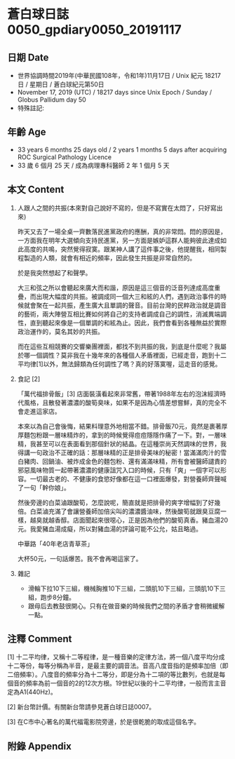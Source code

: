# 蒼白球日誌0050_gpdiary0050_20191117 #

## 日期 Date ##

* 世界協調時間2019年(中華民國108年，令和1年)11月17日 / Unix 紀元 18217 日 / 星期日 / 蒼白球紀元第50日
* November 17, 2019 (UTC) / 18217 days since Unix Epoch / Sunday / Globus Pallidum day 50
* 特殊註記:

## 年齡 Age ##

* 33 years 6 months 25 days old / 2 years 1 months 5 days after acquiring ROC Surgical Pathology Licence
* 33 歲 6 個月 25 天 / 成為病理專科醫師 2 年 1 個月 5 天

## 本文 Content ##

1. 人跟人之間的共振(本來對自己說好不寫的，但是不寫實在太悶了，只好寫出來)

    昨天又去了一場全桌一齊數落民進黨政府的應酬，真的非常悶。悶的原因是，一方面我在明年大選傾向支持民進黨，另一方面是嫉妒這群人能夠彼此達成如此高度的共鳴，突然覺得寂寞。跟某神人講了這件事之後，他提醒我，相同製程製造的人類，就會有相近的頻率，因此發生共振是非常自然的。

    於是我突然想起了和聲學。

    大三和弦之所以會聽起來廣大而和諧，原因是這三個音的泛音列達成高度重疊，而出現大幅度的共振。被調成同一個大三和絃的人們，遇到政治事件的時候就會聚在一起共振，產生廣大且單調的聲音。目前台灣的民粹政治就是調音的藝術，兩大陣營互相比賽如何將自己的支持者調成自己的調性，消滅異端調性，直到聽起來像是一個單調的和絃為止。因此，我們會看到各種無益於實際政治運作的，莫名其妙的共振。

    而在這些互相競賽的交響樂團裡面，都找不到共振的我，到底是什麼呢？我屬於哪一個調性？莫非我在十幾年來的各種個人矛盾裡面，已經走音，跑到十二平均律[1]以外，無法歸類為任何調性了嗎？真的好落寞喔，這走音的感覺。

2. 食記 [2]

    「萬代福排骨飯」[3]
    店面裝潢看起來非常舊，帶著1988年左右的泡沫經濟時代風格，且散發著濃濃的酸筍臭味，如果不是因為心情差想嘗鮮，真的完全不會走進這家店。

    本來以為自己會後悔，結果料理意外地相當不錯。排骨飯70元，竟然是裹著厚厚麵包粉跟一層味精炸的，拿到的時候覺得痘痘隱隱作痛了一下。對，一層味精，我甚至可以在表面看到那個針狀的結晶。在這種崇尚天然調味的世界，我得講一句政治不正確的話：那層味精的正是排骨美味的秘密！當滿滿肉汁的雪白豬肉、回鍋油、被炸成金色的麵包粉、還有滿滿味精，所有會被醫師譴責的邪惡風味物質一起帶著濃濃的健康詛咒入口的時候，只有「爽」一個字可以形容。一切最古老的、不健康的食慾好像都在這一口裡面爆發，對營養師齊聲喊了一句「幹你娘」。

    然後旁邊的白菜滷跟酸筍，怎麼說呢，簡直就是把排骨的爽字增幅到了好幾倍。白菜滷充滿了會讓營養師加倍尖叫的濃濃醬油味，然後酸筍就跟臭豆腐一樣，越臭就越香醇。店面聞起來很噁心，正是因為他們的酸筍真香。豬血湯20元。我愛豬血湯成癡，所以對豬血湯的評論可能不公允，姑且略過。

    中華路「40年老店青草茶」

    大杯50元，一句話爆苦。我不會再喝這家了。

3. 雜記

    * 滑輪下拉10下三組，機械胸推10下三組，二頭肌10下三組，三頭肌10下三組，跑步8分鐘。
    * 跟母后去教鼓很開心。只有在做音樂的時候我們之間的矛盾才會稍微緩解一點。

## 注釋 Comment ##

[1] 十二平均律，又稱十二等程律，是一種音樂的定律方法，將一個八度平均分成十二等份，每等分稱為半音，是最主要的調音法。音高八度音指的是頻率加倍（即二倍頻率）。八度音的頻率分為十二等分，即是分為十二項的等比數列，也就是每個音的頻率為前一個音的2的12次方根。19世紀以後的十二平均律，一般而言主音定為A1(440Hz)。

[2] 新台幣計價。有關新台幣請參見蒼白球日誌0007。

[3] 在C市中心著名的萬代福電影院旁邊，於是很乾脆的取成這個名字。

## 附錄 Appendix ##

